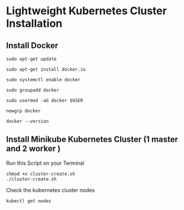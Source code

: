 # Lightweight Kubernetes Cluster Installation

## Install Docker

```
sudo apt-get update

sudo apt-get install docker.io

sudo systemctl enable docker 

sudo groupadd docker

sudo usermod -aG docker $USER

newgrp docker 

docker --version 

```

## Install Minikube Kubernetes Cluster (1 master and 2 worker )

Run this Script on your Terminal 

```
chmod +x cluster-create.sh
./cluster-create.sh

```
Check the kubernetes cluster nodes

```
kubectl get nodes

```